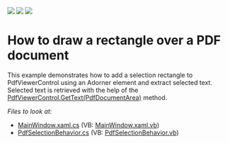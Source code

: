 <!-- default badges list -->
![](https://img.shields.io/endpoint?url=https://codecentral.devexpress.com/api/v1/VersionRange/386340976/21.1.4%2B)
[![](https://img.shields.io/badge/Open_in_DevExpress_Support_Center-FF7200?style=flat-square&logo=DevExpress&logoColor=white)](https://supportcenter.devexpress.com/ticket/details/T1014709)
[![](https://img.shields.io/badge/📖_How_to_use_DevExpress_Examples-e9f6fc?style=flat-square)](https://docs.devexpress.com/GeneralInformation/403183)
<!-- default badges end -->
# How to draw a rectangle over a PDF document

This example demonstrates how to add a selection rectangle to PdfViewerControl using an Adorner element and extract selected text.
Selected text is retrieved with the help of the [PdfViewerControl.GetText(PdfDocumentArea)](https://docs.devexpress.com/WPF/DevExpress.Xpf.PdfViewer.PdfViewerControl.GetText%28DevExpress.Pdf.PdfDocumentArea%29) method.

*Files to look at*: 
* [MainWindow.xaml.cs](./CS/WpfApplication1/MainWindow.xaml.cs) (VB: [MainWindow.xaml.vb](./VB/WpfApplication1/MainWindow.xaml.vb))
* [PdfSelectionBehavior.cs](./CS/WpfApplication1/PdfSelectionBehavior.cs) (VB: [PdfSelectionBehavior.vb](./VB/WpfApplication1/PdfSelectionBehavior.vb))
